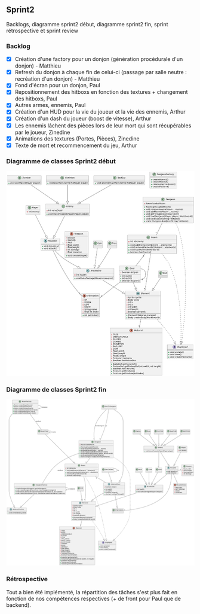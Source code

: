 ## Sprint2

Backlogs, diagramme sprint2 début, diagramme sprint2 fin, sprint rétrospective et sprint review

### Backlog

- [X] Création d'une factory pour un donjon (génération procédurale d'un donjon) - Matthieu
- [X] Refresh du donjon à chaque fin de celui-ci (passage par salle neutre : recréation d'un donjon) - Matthieu
- [X] Fond d'écran pour un donjon, Paul
- [X] Repositionnement des hitboxs en fonction des textures + changement des hitboxs, Paul
- [X] Autres armes, ennemis, Paul
- [X] Création d'un HUD pour la vie du joueur et la vie des ennemis, Arthur
- [X] Création d'un dash du joueur (boost de vitesse), Arthur
- [X] Les ennemis lâchent des pièces lors de leur mort qui sont récupérables par le joueur, Zinedine
- [X] Animations des textures (Portes, Pièces), Zinedine
- [X] Texte de mort et recommencement du jeu, Arthur

### Diagramme de classes Sprint2 début

![Lien vers diagramme](diags2deb.png)

### Diagramme de classes Sprint2 fin

![Lien vers diagramme](diags2fin.png)

### Rétrospective

Tout a bien été implémenté, la répartition des tâches s'est plus fait en fonction de nos compétences respectives (+ de front pour Paul que de backend).